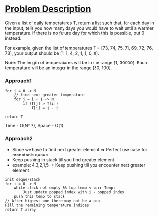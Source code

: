 # [Problem Description](https://leetcode.com/problems/daily-temperatures/)

Given a list of daily temperatures T, return a list such that, for each day in the input, tells you how many days you would have to wait until a warmer temperature. If there is no future day for which this is possible, put 0 instead.

For example, given the list of temperatures T = [73, 74, 75, 71, 69, 72, 76, 73], your output should be [1, 1, 4, 2, 1, 1, 0, 0].

Note: The length of temperatures will be in the range [1, 30000]. Each temperature will be an integer in the range [30, 100].

### Approach1

```
for i = 0 -> N
    // find next greater temperature
    for j = i + 1 -> N
        if (T[j] > T[i])
            T[i] = j - i

return T
```

Time - O(N^ 2), Space - O(1)

### Approach2

- Since we have to find next greater element => Perfect use case for monotonic queue
- Keep pushing in stack till you find greater element
- example: 4,3,2,1,5 -> Keep pushing till you encounter next greater element

```
init deque/stack
for i = 0 -> N
    while stack not empty && top temp < curr Temp:
        Just update popped index with i - popped index
    push this temp to stack
// After highest one there may not be a pop
Fill the remaining temperature indices
return T array
```